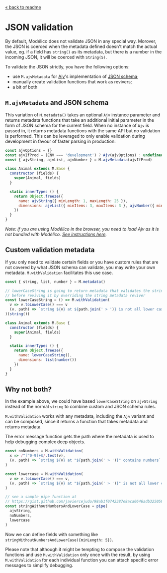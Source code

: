 [« back to readme](../README.md)

# JSON validation

By default, Modélico does not validate JSON in any special way. Morover, the
JSON is coerced when the metadata defined doesn't match the actual value, eg.
if a field has `string()` as its metadata, but there is a number in the
incoming JSON, it will be coerced with `String(5)`.

To validate the JSON strictly, you have the following options:

- use `M.ajvMetadata` for [Ajv](https://epoberezkin.github.io/ajv/)'s implementation of [JSON schema](http://json-schema.org/);
- manually create validation functions that work as revivers;
- a bit of both

## `M.ajvMetadata` and JSON schema

This variation of `M.metadata()` takes an optional `Ajv` instance parameter
and returns metadata functions that take an additional initial parameter in
the form of JSON schema for the current field. When no instance of `Ajv` is
passed in, it returns metadata functions with the same API but no validation
is performed. This can be leveraged to only enable validation during
development in favour of faster parsing in production:

```js
const ajvOptions = {}
const ajvIfProd = (ENV === 'development') ? Ajv(ajvOptions) : undefined
const { ajvString, ajvList, ajvNumber } = M.ajvMetadata(ajvIfProd)

class Animal extends M.Base {
  constructor (fields) {
    super(Animal, fields)
  }

  static innerTypes () {
    return Object.freeze({
      name: ajvString({ minLength: 1, maxLength: 25 }),
      dimensions: ajvList({ minItems: 3, maxItems: 3 }, ajvNumber({ minimum: 0, exclusiveMinimum: true }))
    })
  }
}
```

_Note: if you are using Modélico in the browser, you need to load Ajv as it is
not bundled with Modélico.
[See instructions here](https://epoberezkin.github.io/ajv/#using-in-browser)._

## Custom validation metadata

If you only need to validate certain fields or you have custom rules that are
not covered by what JSON schema can validate, you may write your own metadata.
`M.withValidation` facilitates this use case.

```js
const { string, list, number } = M.metadata()

// lowerCaseString is going to return metadata that validates the string
// before reviving it by overriding the string metadata reviver
const lowerCaseString = () => M.withValidation(
  v => v.toLowerCase() === v
  (v, path) => `string ${v} at ${path.join(' > ')} is not all lower case`
)(string())

class Animal extends M.Base {
  constructor (fields) {
    super(Animal, fields)
  }

  static innerTypes () {
    return Object.freeze({
      name: lowerCaseString(),
      dimensions: list(number())
    })
  }
}
```

## Why not both?

In the example above, we could have based `lowerCaseString` on `ajvString`
instead of the normal `string` to combine custom and JSON schema rules.

`M.withValidation` works with any metadata, including the `Ajv` variant and
can be composed, since it returns a function that takes metadata and returns
metadata.

The error message function gets the path where the metadata is used to help
debugging complex deep objects.

```js
const noNumbers = M.withValidation(
  x => /^[^0-9]+$/.test(v),
  (v, path) => `string ${v} at "${path.join(' > ')}" contains numbers`
)

const lowercase = M.withValidation(
  v => v.toLowerCase() === v,
  (v, path) => `string ${v} at "${path.join(' > ')}" is not all lower case`
)

// see a sample pipe function at
// https://gist.github.com/javiercejudo/98ab1f0742387e8aca0646adb325059f
const stringWithoutNumbersAndLowerCase = pipe(
  ajvString,
  noNumbers,
  lowercase
)
```

Now we can define fields with something like
`stringWithoutNumbersAndLowerCase({minLength: 5})`.

Please note that although it might be tempting to compose the validation
functions and use `M.withValidation` only once with the result, by using
`M.withValidation` for each individual function you can attach specific
error messages to simplify debugging.
